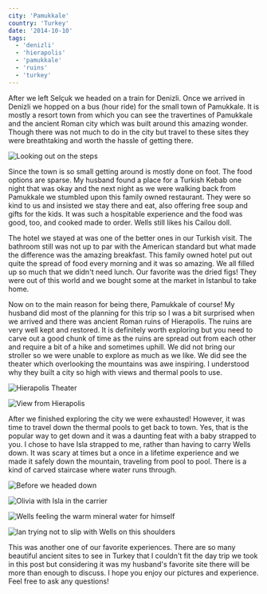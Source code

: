 ```yaml
---
city: 'Pamukkale'
country: 'Turkey'
date: '2014-10-10'
tags:
  - 'denizli'
  - 'hierapolis'
  - 'pamukkale'
  - 'ruins'
  - 'turkey'
---
```


After we left Selçuk we headed on a train for Denizli. Once we arrived in Denizli we hopped on a bus (hour ride) for the small town of Pamukkale. It is mostly a resort town from which you can see the travertines of Pamukkale and the ancient Roman city which was built around this amazing wonder. Though there was not much to do in the city but travel to these sites they were breathtaking and worth the hassle of getting there.

![Looking out on the steps](images/10258706_10100612613085464_6732393793549920861_o.webp)

Since the town is so small getting around is mostly done on foot. The food options are sparse. My husband found a place for a Turkish Kebab one night that was okay and the next night as we were walking back from Pamukkale we stumbled upon this family owned restaurant. They were so kind to us and insisted we stay there and eat, also offering free soup and gifts for the kids. It was such a hospitable experience and the food was good, too, and cooked made to order. Wells still likes his Cailou doll.

The hotel we stayed at was one of the better ones in our Turkish visit. The bathroom still was not up to par with the American standard but what made the difference was the amazing breakfast. This family owned hotel put out quite the spread of food every morning and it was so amazing. We all filled up so much that we didn't need lunch. Our favorite was the dried figs! They were out of this world and we bought some at the market in Istanbul to take home.

Now on to the main reason for being there, Pamukkale of course! My husband did most of the planning for this trip so I
was a bit surprised when we arrived and there was ancient Roman ruins of Hierapolis. The ruins are very well kept and
restored. It is definitely worth exploring but you need to carve out a good chunk of time as the ruins are spread out
from each other and require a bit of a hike and sometimes uphill. We did not bring our stroller so we were unable to
explore as much as we like. We did see the theater which overlooking the mountains was awe inspiring. I understood why
they built a city so high with views and thermal pools to use.

![Hierapolis Theater](images/10257516_10100612612806024_3319060915963446566_o.webp)

![View from Hierapolis](images/10380859_10100612613000634_3953226067474715914_o.webp)

After we finished exploring the city we were exhausted! However, it was time to travel down the thermal pools to get back to town. Yes, that is the popular way to get down and it was a daunting feat with a baby strapped to you. I chose to have Isla strapped to me, rather than having to carry Wells down. It was scary at times but a once in a lifetime experience and we made it safely down the mountain, traveling from pool to pool. There is a kind of carved staircase where water runs through.

![Before we headed down](images/10298656_10100612613025584_6166698022568675344_o.webp)

![Olivia with Isla in the carrier](images/10258706_10100612613290054_8874794629200408867_o.webp)

![Wells feeling the warm mineral water for himself](images/10295944_10100612613389854_6888715810503843914_o.webp)

![Ian trying not to slip with Wells on this shoulders](images/10339362_10100612613928774_1286593502431119356_o.webp)

This was another one of our favorite experiences. There are so many beautiful ancient sites to see in Turkey that I couldn't fit the day trip we took in this post but considering it was my husband's favorite site there will be more than enough to discuss. I hope you enjoy our pictures and experience. Feel free to ask any questions!
